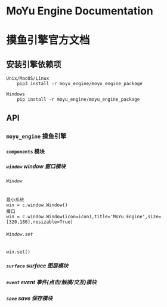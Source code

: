
# MoYu Engine Documentation
# 摸鱼引擎官方文档

## 安装引擎依赖项

    Unix/MacOS/Linux
        pip3 install -r moyu_engine/moyu_engine_package

    Windows
        pip install -r moyu_engine/moyu_engine_package

## API

### `moyu_engine` 摸鱼引擎<br/>

#### `components` 模块<br/>

##### `window` window 窗口模块<br/>

###### `Window`<br/>

    最小系统
    win = c.window.Window()
    接口
    win = c.window.Window(icon=icon1,title='MoYu Engine',size=[320,180],resizable=True)

###### `Window.set`

    win.set()

##### `surface` surface 图层模块<br/>

##### `event` event 事件(点击/触摸/交互)模块<br/>

##### `save` save 保存模块<br/>
